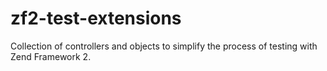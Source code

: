 zf2-test-extensions
===================

Collection of controllers and objects to simplify the process of testing with Zend Framework 2.
